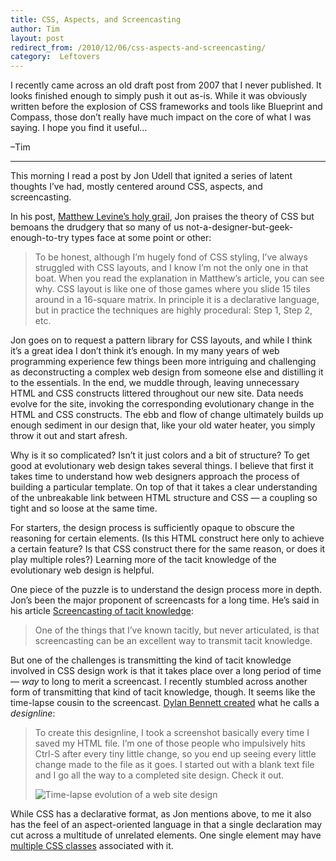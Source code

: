 ```yaml
---
title: CSS, Aspects, and Screencasting
author: Tim
layout: post
redirect_from: /2010/12/06/css-aspects-and-screencasting/
category:  Leftovers
---
```

I recently came across an old draft post from 2007 that I never published. It looks finished enough to simply push it out as-is. While it was obviously written before the explosion of CSS frameworks and tools like Blueprint and Compass, those don&#8217;t really have much impact on the core of what I was saying. I hope you find it useful&#8230;

&#8211;Tim

* * *

This morning I read a post by Jon Udell that ignited a series of latent thoughts I&#8217;ve had, mostly centered around CSS, aspects, and screencasting.

In his post, [Matthew Levine’s holy grail][1], Jon praises the theory of CSS but bemoans the drudgery that so many of us not-a-designer-but-geek-enough-to-try types face at some point or other:

> To be honest, although I’m hugely fond of CSS styling, I’ve always struggled with CSS layouts, and I know I’m not the only one in that boat. When you read the explanation in Matthew’s article, you can see why. CSS layout is like one of those games where you slide 15 tiles around in a 16-square matrix. In principle it is a declarative language, but in practice the techniques are highly procedural: Step 1, Step 2, etc.

Jon goes on to request a pattern library for CSS layouts, and while I think it&#8217;s a great idea I don&#8217;t think it&#8217;s enough. In my many years of web programming experience few things been more intriguing and challenging as deconstructing a complex web design from someone else and distilling it to the essentials. In the end, we muddle through, leaving unnecessary HTML and CSS constructs littered throughout our new site. Data needs evolve for the site, invoking the corresponding evolutionary change in the HTML and CSS constructs. The ebb and flow of change ultimately builds up enough sediment in our design that, like your old water heater, you simply throw it out and start afresh.

<!--more-->

Why is it so complicated? Isn&#8217;t it just colors and a bit of structure? To get good at evolutionary web design takes several things. I believe that first it takes time to understand how web designers approach the process of building a particular template. On top of that it takes a clear understanding of the unbreakable link between HTML structure and CSS &#8212; a coupling so tight and so loose at the same time.

For starters, the design process is sufficiently opaque to obscure the reasoning for certain elements. (Is this HTML construct here only to achieve a certain feature? Is that CSS construct there for the same reason, or does it play multiple roles?) Learning more of the tacit knowledge of the evolutionary web design is helpful.

One piece of the puzzle is to understand the design process more in depth. Jon&#8217;s been the major proponent of screencasts for a long time. He&#8217;s said in his article [Screencasting of tacit knowledge][2]:

<blockquote class="pullQuote">One of the things that I&#8217;ve known tacitly, but never articulated, is that screencasting can be an excellent way to transmit tacit knowledge.</blockquote>

But one of the challenges is transmitting the kind of tacit knowledge involved in CSS design work is that it takes place over a long period of time &#8212; *way* to long to merit a screencast. I recently stumbled across another form of transmitting that kind of tacit knowledge, though. It seems like the time-lapse cousin to the screencast. [Dylan Bennett created][3] what he calls a *designline*:

> To create this designline, I took a screenshot basically every time I saved my HTML file. I&#8217;m one of those people who impulsively hits Ctrl-S after every tiny little change, so you end up seeing every little change made to the file as it goes. I started out with a blank text file and I go all the way to a completed site design. Check it out.
>
> ![Time-lapse evolution of a web site design][4]

While CSS has a declarative format, as Jon mentions above, to me it also has the feel of an aspect-oriented language in that a single declaration may cut across a multitude of unrelated elements. One single element may have [multiple CSS classes][5] associated with it.

 [1]: http://blog.jonudell.net/2007/01/22/matthew-levines-holy-grail/
 [2]: http://weblog.infoworld.com/udell/2006/09/19.html
 [3]: http://mboffin.com/post.aspx?id=1619 "MBoffin.com - Designline - A Design Timeline"
 [4]: http://timshadel.com/wp-content/uploads/2010/12/designline-openair.gif
 [5]: http://weblog.infoworld.com/udell/2004/02/09.html#a913 "Multivalued CSS class attributes"
